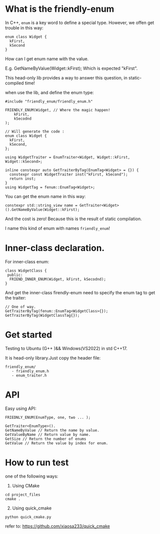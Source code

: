 
# What is the friendly-enum
In C++, `enum` is a key word to define a special type.
However, we offen get trouble in this way:
```
enum class Widget {
  kFirst,
  kSecond
}

```
How can I get enum name with the value.

E.g. GetNameByValue(Widget::kFirst); Which is expected "kFirst".


This head-only lib provides a way to answer this question, in static-compiled time!

when use the lib, and define the enum type:

```
#include "friendly_enum/friendly_enum.h"

FRIENDLY_ENUM(Widget, // Where the magic happen!
    kFirst,
    kSecodnd
);

// Will generate the code :
enum class Widget {
  kFirst,
  kSecond,
};

using WidgetTraiter = EnumTraiter<Widget, Widget::kFirst, Widget::kSecond>;

inline constexpr auto GetTraiterByTag(EnumTag<Widget> = {}) {
  constexpr const WidgetTraiter inst("kFirst, kSecond");
  return inst;
}
using WidgetTag = fenum::EnumTag<Widget>;

```

You can get the enum name in this way:
```
constexpr std::string_view name = GetTraiter<Widget>().GetNameByValue(Widget::kFirst);
```
And the cost is zero! Because this is the result of static compilation.

I name this kind of enum with names `friendly_enum`!

# Inner-class declaration.
For inner-class enum:
```
class WidgetClass {
 public:
  FRIEND_INNER_ENUM(Widget, kFirst, kSecodnd);
}
```

And get the inner-class firendly-enum need to specify the enum tag to get the traiter:

```
// One of way.
GetTraiterByTag(fenum::EnumTag<WidgetClass>{});
GetTraiterByTag(WidgetClassTag{});
```

# Get started
Testing to Ubuntu (G++ )&& Windows(VS2022) in std C++17.

It is head-only library.Just copy the header file:
```
friendly_enum/
   - friendly_enum.h
   - enum_traiter.h
```

# API

Easy using API:

```
FRIEDNLY_ENUM(EnumType, one, two ... );

GetTraiter<EnumType>().
GetNameByValue // Return the name by value.
GetValueByName // Return value by name.
GetSize // Return the number of enums
GetValue // Return the value by index for enum.

```

# How to run test

one of the following ways:

1. Using CMake
```
cd project_files
cmake .
```

2. Using quick_cmake
```
python quick_cmake.py
```
refer to: https://github.com/xiaosa233/quick_cmake
